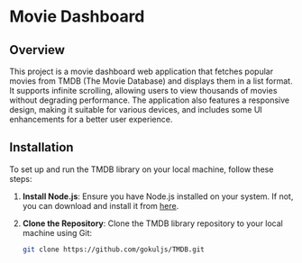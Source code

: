 # Movie Dashboard

## Overview

This project is a movie dashboard web application that fetches popular movies from TMDB (The Movie Database) and displays them in a list format. It supports infinite scrolling, allowing users to view thousands of movies without degrading performance. The application also features a responsive design, making it suitable for various devices, and includes some UI enhancements for a better user experience.

## Installation

To set up and run the TMDB library on your local machine, follow these steps:

1. **Install Node.js**: Ensure you have Node.js installed on your system. If not, you can download and install it from [here](https://nodejs.org/).

2. **Clone the Repository**: Clone the TMDB library repository to your local machine using Git:
   ```bash
   git clone https://github.com/gokuljs/TMDB.git

